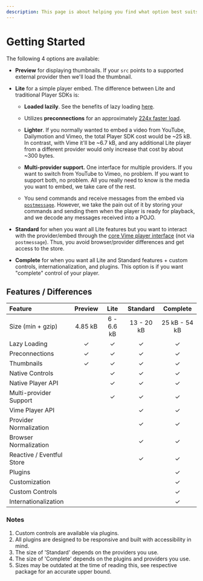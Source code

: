 ```yaml
---
description: This page is about helping you find what option best suits your needs.
---
```


# Getting Started

The following 4 options are available:

* **Preview** for displaying thumbnails. If your `src` points to a supported external provider then 
we'll load the thumbnail.

* **Lite** for a simple player embed. The difference between Lite and traditional Player SDKs is:
  
  * **Loaded lazily**. See the benefits of lazy loading [here][lazy-loading-benefits].
  
  * Utilizes **preconnections** for an approximately [224x faster load][preconnections-benchmark].
  
  * **Lighter**. If you normally wanted to embed a video from YouTube, Dailymotion and Vimeo, the total 
  Player SDK cost would be ~25 kB. In contrast, with Vime it'll be ~6.7 kB, and any additional Lite player 
  from a different provider would only increase that cost by about ~300 bytes.

  * **Multi-provider support.** One interface for multiple providers. If you want to switch from YouTube 
    to Vimeo, no problem. If you want to support both, no problem. All you really need to know is
    the media you want to embed, we take care of the rest.
  
  * You send commands and receive messages from the embed via [`postmessage`][mdn-postmessage]. However, 
  we take the pain out of it by storing your commands and sending them when the player is ready for playback,
  and we decode any messages received into a POJO.

* **Standard** for when you want all Lite features but you want to interact with the provider/embed through the 
  [core Vime player interface](./standard/api/player.md) (not via `postmessage`). Thus, you avoid browser/provider 
  differences and get access to the store.

* **Complete** for when you want all Lite and Standard features + custom controls, internationalization, and plugins. This
  option is if you want "complete" control of your player.

[lazy-loading-benefits]: https://developers.google.com/web/fundamentals/performance/lazy-loading-guidance/images-and-video
[preconnections-benchmark]: https://github.com/paulirish/lite-youtube-embed
[mdn-postmessage]: https://developer.mozilla.org/en-US/docs/Web/API/Window/postMessage

## Features / Differences

| Feature                   | Preview |    Lite    |  Standard  |   Complete    |
| :------------------------ | :-----: | :--------: | :--------: | :-----------: |
| Size (min + gzip)         | 4.85 kB | 6 - 6.6 kB | 13 - 20 kB | 25 kB - 54 kB |
| Lazy Loading              |    ✓    |     ✓      |     ✓      |       ✓       |
| Preconnections            |    ✓    |     ✓      |     ✓      |       ✓       |
| Thumbnails                |    ✓    |     ✓      |     ✓      |       ✓       |
| Native Controls           |         |     ✓      |     ✓      |       ✓       |
| Native Player API         |         |     ✓      |     ✓      |       ✓       |
| Multi-provider Support    |         |     ✓      |     ✓      |       ✓       |
| Vime Player API           |         |            |     ✓      |       ✓       |
| Provider Normalization    |         |            |     ✓      |       ✓       |
| Browser Normalization     |         |            |     ✓      |       ✓       |
| Reactive / Eventful Store |         |            |     ✓      |       ✓       |
| Plugins                   |         |            |            |       ✓       |
| Customization             |         |            |            |       ✓       |
| Custom Controls           |         |            |            |       ✓       |
| Internationalization      |         |            |            |       ✓       |

### Notes

1. Custom controls are available via plugins.
2. All plugins are designed to be responsive and built with accessibility in mind.
3. The size of 'Standard' depends on the providers you use.
4. The size of 'Complete' depends on the plugins and providers you use.
5. Sizes may be outdated at the time of reading this, see respective package for an accurate upper bound.
